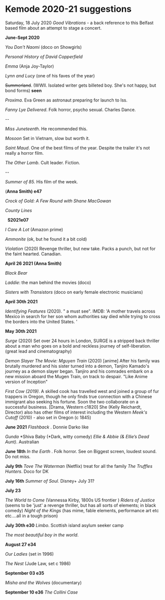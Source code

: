 # Kemode 2020-21 suggestions

Saturday, 18 July 2020
*Good Vibrations* - a back reference to this Belfast based film about an attempt to stage a concert.

**June-Sept 2020**

*You Don't Naomi* (doco on Showgirls)

*Personal History of David Copperfield*

*Emma* (Anja Joy-Taylor)

*Lynn and Lucy* (one of his faves of the year)
 

~~Summerland~~. (WWII. Isolated writer gets billeted boy. She's not happy, but bond forms)  **seen**

*Proxima*. Eva Green as astronaut preparing for launch to Iss.

*Fanny Lye Delivered*. Folk horror, psycho sexual. Charles Dance.

--

*Miss Juneteenth*. He recommended this.

*Mosoon*  Set in Vietnam, slow but worth it.

*Saint Maud*. One of the best films of the year. Despite the trailer it's not really a horror film.

*The Other Lamb*. Cult leader. Fiction.

--

*Summer of 85.* His film of the week.

(**Anna Smith) e47**

*Crock of Gold: A Few Round with Shane MacGowan*

*County Lines*

 
**S2021e07**

*I Care A Lot* (Amazon prime)

*Ammonite* (ok, but he found it a bit cold)

*Violation* (2020) Revenge thriller, but new take. Packs a punch, but not for the faint hearted. Canadian.


**April 26 2021 (Anna Smith)**

*Black Bear*

*Laddie*: the man behind the movies (doco)

*Sisters with Transistors* (doco on early female electronic musicians)



**April 30th 2021**

*Identifying Features* (2020). " a must see". IMDB: 'A mother travels across Mexico in search for her son whom authorities say died while trying to cross the borders into the United States. '

**May 30th 2021**

*Surge* (2020) Set over 24 hours in London, SURGE is a stripped back thriller about a man who goes on a bold and reckless journey of self-liberation. (great lead and cinematography)

*Demon Slayer The Movie: Mguyen Train* (2020) \[anime\] After his family was brutally murdered and his sister turned into a demon, Tanjiro Kamado's journey as a demon slayer began. Tanjiro and his comrades embark on a new mission aboard the Mugen Train, on track to despair. "Like Anime version of Inception"

*First Cow (2019)*. A skilled cook has travelled west and joined a group of fur trappers in Oregon, though he only finds true connection with a Chinese immigrant also seeking his fortune. Soon the two collaborate on a successful business. \[Drama, Western c1820\]
She (Kelly Reichardt, Director) also has other films of interest including the Western *Meek's Cutoff* (2010) - also set in Oregon (c 1845)

**June 2021**
*Flashback* . Donnie Darko like

*Gunda*
*Shiva Baby (*Dark, witty comedy)
*Ellie & Abbie (& Ellie’s Dead Aunt)*. Australian

**June 18th**
*In the Earth* . Folk horror. See on Biggest screen, loudest sound. Do not miss.

**July 9th**
*Tove*
*The Waterman* (Netflix) treat for all the family
*The Truffles Hunters*. Doco for DK


**July 16th**
*Summer of Soul.* Disney+ July 31?

**July 23**

*The World to Come* (Vannessa Kirby, 1800s US frontier )
*Riders of Justice* (seems to be 'just' a revenge thriller, but has all sorts of elements; in black comedy)
*Night of the Kings* (has mime, fable elements, performance art etc etc....all in a tough prison)

**July 30th e30**
*Limbo*. Scottish island asylum seeker camp

*The most beautiful boy in the world*.


**August 27 e34**

*Our Ladies* (set in 1996)

*The Nest* (Jude Law, set c 1986)


**September 03 e35**

*Misha and the Wolves* (documentary)


**September 10 e36**
*The Collini Case*